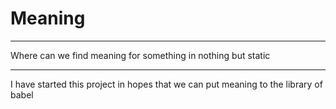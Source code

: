 # Meaning
---
 Where can we find meaning for something in nothing but static

---
I have started this project in hopes that we can put meaning to the library of babel